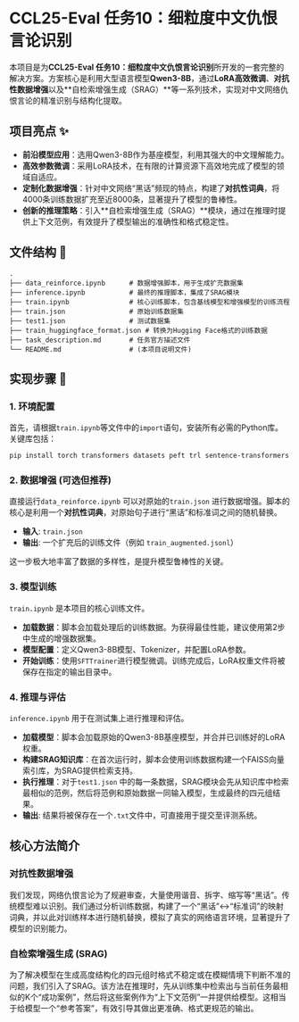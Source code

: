 
# **CCL25-Eval 任务10：细粒度中文仇恨言论识别**

本项目是为**CCL25-Eval 任务10：细粒度中文仇恨言论识别**所开发的一套完整的解决方案。方案核心是利用大型语言模型**Qwen3-8B**，通过**LoRA高效微调**、**对抗性数据增强**以及**自检索增强生成（SRAG）**等一系列技术，实现对中文网络仇恨言论的精准识别与结构化提取。

## **项目亮点** ✨

- **前沿模型应用**：选用Qwen3-8B作为基座模型，利用其强大的中文理解能力。
- **高效参数微调**：采用LoRA技术，在有限的计算资源下高效地完成了模型的领域自适应。
- **定制化数据增强**：针对中文网络“黑话”频现的特点，构建了**对抗性词典**，将4000条训练数据扩充至近8000条，显著提升了模型的鲁棒性。
- **创新的推理策略**：引入**自检索增强生成（SRAG）**模块，通过在推理时提供上下文范例，有效提升了模型输出的准确性和格式稳定性。

## **文件结构** 📂

```
.
├── data_reinforce.ipynb      # 数据增强脚本，用于生成扩充数据集
├── inference.ipynb           # 最终的推理脚本，集成了SRAG模块
├── train.ipynb               # 核心训练脚本，包含基线模型和增强模型的训练流程
├── train.json                # 原始训练数据集
├── test1.json                # 测试数据集
├── train_huggingface_format.json # 转换为Hugging Face格式的训练数据
├── task_description.md       # 任务官方描述文件
└── README.md                 # (本项目说明文件)
```

## **实现步骤** 🚀

### **1. 环境配置**

首先，请根据`train.ipynb`等文件中的`import`语句，安装所有必需的Python库。关键库包括：

```bash
pip install torch transformers datasets peft trl sentence-transformers faiss-cpu
```

### **2. 数据增强 (可选但推荐)**

直接运行`data_reinforce.ipynb` 可以对原始的`train.json` 进行数据增强。脚本的核心是利用一个**对抗性词典**，对原始句子进行“黑话”和标准词之间的随机替换。

- **输入**: `train.json`
- **输出**: 一个扩充后的训练文件（例如 `train_augmented.jsonl`）

这一步极大地丰富了数据的多样性，是提升模型鲁棒性的关键。

### **3. 模型训练**

`train.ipynb` 是本项目的核心训练文件。

- **加载数据**：脚本会加载处理后的训练数据。为获得最佳性能，建议使用第2步中生成的增强数据集。
- **模型配置**：定义Qwen3-8B模型、Tokenizer，并配置LoRA参数。
- **开始训练**：使用`SFTTrainer`进行模型微调。训练完成后，LoRA权重文件将被保存在指定的输出目录中。

### **4. 推理与评估**

`inference.ipynb` 用于在测试集上进行推理和评估。

- **加载模型**：脚本会加载原始的Qwen3-8B基座模型，并合并已训练好的LoRA权重。
- **构建SRAG知识库**：在首次运行时，脚本会使用训练数据构建一个FAISS向量索引库，为SRAG提供检索支持。
- **执行推理**：对于`test1.json` 中的每一条数据，SRAG模块会先从知识库中检索最相似的范例，然后将范例和原始数据一同输入模型，生成最终的四元组结果。
- **输出**: 结果将被保存在一个`.txt`文件中，可直接用于提交至评测系统。

## **核心方法简介**

### **对抗性数据增强**

我们发现，网络仇恨言论为了规避审查，大量使用谐音、拆字、缩写等“黑话”。传统模型难以识别。我们通过分析训练数据，构建了一个“黑话”<->“标准词”的映射词典，并以此对训练样本进行随机替换，模拟了真实的网络语言环境，显著提升了模型的识别能力。

### **自检索增强生成 (SRAG)**

为了解决模型在生成高度结构化的四元组时格式不稳定或在模糊情境下判断不准的问题，我们引入了SRAG。该方法在推理时，先从训练集中检索出与当前任务最相似的K个“成功案例”，然后将这些案例作为“上下文范例”一并提供给模型。这相当于给模型一个“参考答案”，有效引导其做出更准确、格式更规范的输出。
